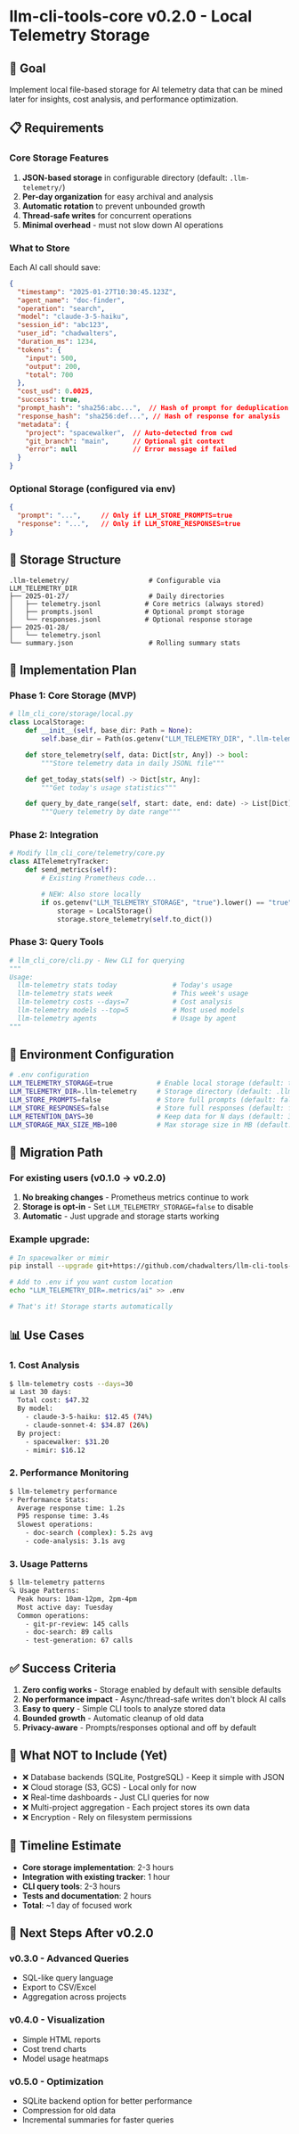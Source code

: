 # llm-cli-tools-core v0.2.0 - Local Telemetry Storage

## 🎯 Goal
Implement local file-based storage for AI telemetry data that can be mined later for insights, cost analysis, and performance optimization.

## 📋 Requirements

### Core Storage Features
1. **JSON-based storage** in configurable directory (default: `.llm-telemetry/`)
2. **Per-day organization** for easy archival and analysis
3. **Automatic rotation** to prevent unbounded growth
4. **Thread-safe writes** for concurrent operations
5. **Minimal overhead** - must not slow down AI operations

### What to Store
Each AI call should save:
```json
{
  "timestamp": "2025-01-27T10:30:45.123Z",
  "agent_name": "doc-finder",
  "operation": "search",
  "model": "claude-3-5-haiku",
  "session_id": "abc123",
  "user_id": "chadwalters",
  "duration_ms": 1234,
  "tokens": {
    "input": 500,
    "output": 200,
    "total": 700
  },
  "cost_usd": 0.0025,
  "success": true,
  "prompt_hash": "sha256:abc...",  // Hash of prompt for deduplication
  "response_hash": "sha256:def...", // Hash of response for analysis
  "metadata": {
    "project": "spacewalker",  // Auto-detected from cwd
    "git_branch": "main",      // Optional git context
    "error": null              // Error message if failed
  }
}
```

### Optional Storage (configured via env)
```json
{
  "prompt": "...",     // Only if LLM_STORE_PROMPTS=true
  "response": "...",   // Only if LLM_STORE_RESPONSES=true
}
```

## 📁 Storage Structure

```
.llm-telemetry/                    # Configurable via LLM_TELEMETRY_DIR
├── 2025-01-27/                    # Daily directories
│   ├── telemetry.jsonl           # Core metrics (always stored)
│   ├── prompts.jsonl             # Optional prompt storage
│   └── responses.jsonl           # Optional response storage
├── 2025-01-28/
│   └── telemetry.jsonl
└── summary.json                   # Rolling summary stats
```

## 🔧 Implementation Plan

### Phase 1: Core Storage (MVP)
```python
# llm_cli_core/storage/local.py
class LocalStorage:
    def __init__(self, base_dir: Path = None):
        self.base_dir = Path(os.getenv("LLM_TELEMETRY_DIR", ".llm-telemetry"))

    def store_telemetry(self, data: Dict[str, Any]) -> bool:
        """Store telemetry data in daily JSONL file"""

    def get_today_stats(self) -> Dict[str, Any]:
        """Get today's usage statistics"""

    def query_by_date_range(self, start: date, end: date) -> List[Dict]:
        """Query telemetry by date range"""
```

### Phase 2: Integration
```python
# Modify llm_cli_core/telemetry/core.py
class AITelemetryTracker:
    def send_metrics(self):
        # Existing Prometheus code...

        # NEW: Also store locally
        if os.getenv("LLM_TELEMETRY_STORAGE", "true").lower() == "true":
            storage = LocalStorage()
            storage.store_telemetry(self.to_dict())
```

### Phase 3: Query Tools
```python
# llm_cli_core/cli.py - New CLI for querying
"""
Usage:
  llm-telemetry stats today              # Today's usage
  llm-telemetry stats week               # This week's usage
  llm-telemetry costs --days=7           # Cost analysis
  llm-telemetry models --top=5           # Most used models
  llm-telemetry agents                   # Usage by agent
"""
```

## 🔐 Environment Configuration

```bash
# .env configuration
LLM_TELEMETRY_STORAGE=true           # Enable local storage (default: true)
LLM_TELEMETRY_DIR=.llm-telemetry     # Storage directory (default: .llm-telemetry)
LLM_STORE_PROMPTS=false              # Store full prompts (default: false)
LLM_STORE_RESPONSES=false            # Store full responses (default: false)
LLM_RETENTION_DAYS=30                # Keep data for N days (default: 30)
LLM_STORAGE_MAX_SIZE_MB=100          # Max storage size in MB (default: 100)
```

## 🚀 Migration Path

### For existing users (v0.1.0 → v0.2.0)
1. **No breaking changes** - Prometheus metrics continue to work
2. **Storage is opt-in** - Set `LLM_TELEMETRY_STORAGE=false` to disable
3. **Automatic** - Just upgrade and storage starts working

### Example upgrade:
```bash
# In spacewalker or mimir
pip install --upgrade git+https://github.com/chadwalters/llm-cli-tools-core.git@v0.2.0

# Add to .env if you want custom location
echo "LLM_TELEMETRY_DIR=.metrics/ai" >> .env

# That's it! Storage starts automatically
```

## 📊 Use Cases

### 1. Cost Analysis
```bash
$ llm-telemetry costs --days=30
📊 Last 30 days:
  Total cost: $47.32
  By model:
    - claude-3-5-haiku: $12.45 (74%)
    - claude-sonnet-4: $34.87 (26%)
  By project:
    - spacewalker: $31.20
    - mimir: $16.12
```

### 2. Performance Monitoring
```bash
$ llm-telemetry performance
⚡ Performance Stats:
  Average response time: 1.2s
  P95 response time: 3.4s
  Slowest operations:
    - doc-search (complex): 5.2s avg
    - code-analysis: 3.1s avg
```

### 3. Usage Patterns
```bash
$ llm-telemetry patterns
🔍 Usage Patterns:
  Peak hours: 10am-12pm, 2pm-4pm
  Most active day: Tuesday
  Common operations:
    - git-pr-review: 145 calls
    - doc-search: 89 calls
    - test-generation: 67 calls
```

## ✅ Success Criteria

1. **Zero config works** - Storage enabled by default with sensible defaults
2. **No performance impact** - Async/thread-safe writes don't block AI calls
3. **Easy to query** - Simple CLI tools to analyze stored data
4. **Bounded growth** - Automatic cleanup of old data
5. **Privacy-aware** - Prompts/responses optional and off by default

## 🚫 What NOT to Include (Yet)

- ❌ Database backends (SQLite, PostgreSQL) - Keep it simple with JSON
- ❌ Cloud storage (S3, GCS) - Local only for now
- ❌ Real-time dashboards - Just CLI queries for now
- ❌ Multi-project aggregation - Each project stores its own data
- ❌ Encryption - Rely on filesystem permissions

## 📅 Timeline Estimate

- **Core storage implementation**: 2-3 hours
- **Integration with existing tracker**: 1 hour
- **CLI query tools**: 2-3 hours
- **Tests and documentation**: 2 hours
- **Total**: ~1 day of focused work

## 🎯 Next Steps After v0.2.0

### v0.3.0 - Advanced Queries
- SQL-like query language
- Export to CSV/Excel
- Aggregation across projects

### v0.4.0 - Visualization
- Simple HTML reports
- Cost trend charts
- Model usage heatmaps

### v0.5.0 - Optimization
- SQLite backend option for better performance
- Compression for old data
- Incremental summaries for faster queries